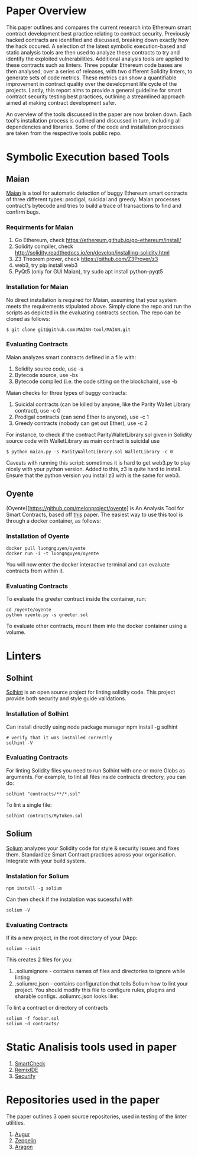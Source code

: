 # Paper Overview
This paper outlines and compares the current research into Ethereum smart contract development best practice relating to contract security. Previously hacked contracts are identified and discussed, breaking down exactly how the hack occured. A selection of the latest symbolic execution-based and static analysis tools are then used to analyze these contracts to try and identify the exploited vulnerabilities. Additional analysis tools are applied to these contracts such as linters. Three popular Ethereum code bases are then analysed, over a series of releases, with two different Solidity linters, to generate sets of code metrics. These metrics can show a quantifiable improvement in contract quality over the development life cycle of the projects. Lastly, this report aims to provide a general guideline for smart contract security testing best practices, outlining a streamlined approach aimed at making contract development safer.

An overview of the tools discussed in the paper are now broken down. Each tool's installation process is outlined and discussed in turn, including all dependencies and libraries. Some of the code and installation processes are taken from the respective tools public repo.

# Symbolic Execution based Tools

## Maian
[Maian](https://github.com/MAIAN-tool/MAIAN)  is a tool for automatic detection of buggy Ethereum smart contracts of three different types: prodigal, suicidal and greedy. Maian processes contract's bytecode and tries to build a trace of transactions to find and confirm bugs. 

### Requirments for Maian
1. Go Ethereum, check https://ethereum.github.io/go-ethereum/install/
2. Solidity compiler, check http://solidity.readthedocs.io/en/develop/installing-solidity.html
3. Z3 Theorem prover, check https://github.com/Z3Prover/z3
4. web3, try pip install web3
5. PyQt5 (only for GUI Maian), try sudo apt install python-pyqt5

### Installation for Maian
No direct installation is required for Maian, assuming that your system meets the requirements stipulated above. Simply clone the repo and run the scripts as depicted in the evaluating contracts section. The repo can be cloned as follows:

	$ git clone git@github.com:MAIAN-tool/MAIAN.git

### Evaluating Contracts
Maian analyzes smart contracts defined in a file <contract file> with:

1. Solidity source code, use -s <contract file> <main contract name>
2. Bytecode source, use -bs <contract file>
3. Bytecode compiled (i.e. the code sitting on the blockchain), use -b <contract file>

Maian checks for three types of buggy contracts:

1. Suicidal contracts (can be killed by anyone, like the Parity Wallet Library contract), use -c 0
2. Prodigal contracts (can send Ether to anyone), use -c 1
3. Greedy contracts (nobody can get out Ether), use -c 2

For instance, to check if the contract ParityWalletLibrary.sol given in Solidity source code with WalletLibrary as main contract is suicidal use

	$ python maian.py -s ParityWalletLibrary.sol WalletLibrary -c 0
	
Caveats with running this script: sometimes it is hard to get web3.py to play nicely with your python version. Added to this, z3 is quite hard to install. Ensure that the python version you install z3 with is the same for web3.
	
## Oyente
(Oyente)[https://github.com/melonproject/oyente] is An Analysis Tool for Smart Contracts, based off [this](http://www.comp.nus.edu.sg/~loiluu/papers/oyente.pdf) paper. The easiest way to use this tool is through a docker container, as follows:

### Installation of Oyente
	
	docker pull luongnguyen/oyente
	docker run -i -t luongnguyen/oyente
You will now enter the docker interactive terminal and can evaluate contracts from within it.

### Evaluating Contracts
To evaluate the greeter contract inside the container, run:

	cd /oyente/oyente
	python oyente.py -s greeter.sol
To evaluate other contracts, mount them into the docker container using a volume.

# Linters

## Solhint
[Solhint](https://github.com/protofire/solhint) is an open source project for linting solidity code.  This project provide both security and style guide validations.

### Installation of Solhint
Can install directly using node package manager
	npm install -g solhint

	# verify that it was installed correctly
	solhint -V
	
### Evaluating Contracts

For linting Solidity files you need to run Solhint with one or more Globs as arguments. For example, to lint all files inside contracts directory, you can do:

	solhint "contracts/**/*.sol"
To lint a single file:

	solhint contracts/MyToken.sol	
	
## Solium 
[Solium](https://github.com/duaraghav8/Solium) analyzes your Solidity code for style & security issues and fixes them. Standardize Smart Contract practices across your organisation. Integrate with your build system. 

### Instalation for Solium
	
	npm install -g solium
Can then check if the instalation was sucessful with
	
	solium -V
	
### Evaluating Contracts
If its a new project, in the root directory of your DApp:

	solium --init
This creates 2 files for you:

1. .soliumignore - contains names of files and directories to ignore while linting
2. .soliumrc.json - contains configuration that tells Solium how to lint your project. You should modify this file to configure rules, plugins and sharable configs.
.soliumrc.json looks like:

To lint a contract or directory of contracts

	solium -f foobar.sol
	solium -d contracts/
	
	
# Static Analisis tools used in paper
1. [SmartCheck](https://tool.smartdec.net/)
2. [RemixIDE](remix.ethereum.org)
3. [Securify](https://securify.ch/)
	
# Repositories used in the paper
The paper outlines 3 open source repositories, used in testing of the linter utilities.
1. [Augur](http://www.augur.net/)
2. [Zeppelin](https://zeppelin.solutions/)
3. [Aragon](https://aragon.one/)

